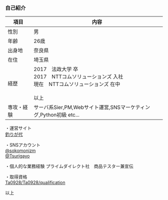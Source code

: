 ### 自己紹介

| 項目 |  内容   |
| --- | --- | 
| 性別 | 男 | 
| 年齢 | 26歳 |
| 出身地 | 奈良県 |
| 在住 | 埼玉県 |
| 経歴 | 2017　法政大学 卒 <br>2017　NTTコムソリューションズ 入社 <br>現在　NTTコムソリューションズ 在中 <br><br>以上 |
| 専攻・経験 | サーバ系Sier,PM,Webサイト運営,SNSマーケティング,Python初級 etc... |

・運営サイト
<br>[釣りが代](https://tsuri-info.com/)

・SNSアカウント
<br>[@sokomonizm](https://twitter.com/sokomonizm)
<br>[@Tsurigayo](https://twitter.com/Tsurigayo)

・個人的な業務経験
プライムダイレクト社　商品テスター兼宣伝

・取得資格
<br>[Ta0928/Ta0928/qualification](https://github.com/Ta0928/Ta0928/tree/main/qualification)

以上



<!--
**Ta0928/Ta0928** is a ✨ _special_ ✨ repository because its `README.md` (this file) appears on your GitHub profile.

Here are some ideas to get you started:

- 🔭 I’m currently working on ...
- 🌱 I’m currently learning ...
- 👯 I’m looking to collaborate on ...
- 🤔 I’m looking for help with ...
- 💬 Ask me about ...
- 📫 How to reach me: ...
- 😄 Pronouns: ...
- ⚡ Fun fact: ...
-->
